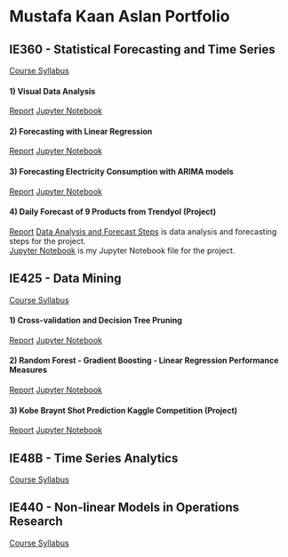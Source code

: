 

# Mustafa Kaan Aslan Portfolio


## IE360 - Statistical Forecasting and Time Series

[Course Syllabus](files/360sy.html)

#### 1) Visual Data Analysis

[Report](files/360hw1.html)
[Jupyter Notebook](files/360hw1.ipynb)

#### 2) Forecasting with Linear Regression

[Report](files/360hw2.html)
[Jupyter Notebook](files/360hw2.ipynb)

#### 3) Forecasting Electricity Consumption with ARIMA models

[Report](files/360hw3.html)
[Jupyter Notebook](files/360hw3.ipynb)

#### 4) Daily Forecast of 9 Products from Trendyol (Project)

[Report](files/360projectReport.html)
[Data Analysis and Forecast Steps](files/360projectAnalysis.html) is data analysis and forecasting steps for the project.  
[Jupyter Notebook](files/360project.ipnyb) is my Jupyter Notebook file for the project.


## IE425 - Data Mining

[Course Syllabus](files/425sy.html)

#### 1) Cross-validation and Decision Tree Pruning

[Report](files/425hw1.html)
[Jupyter Notebook](files/425hw1.ipynb)

#### 2) Random Forest - Gradient Boosting - Linear Regression Performance Measures

[Report](files/425hw2.html)
[Jupyter Notebook](files/425hw2.ipynb)

#### 3) Kobe Braynt Shot Prediction Kaggle Competition (Project)

[Report](files/425project.html)
[Jupyter Notebook](files/425project.ipynb)


## IE48B - Time Series Analytics

[Course Syllabus](files/48bsy.html)


## IE440 - Non-linear Models in Operations Research

[Course Syllabus](files/440sy.html)



